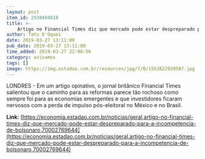 ```yaml
---
layout: post
item_id: 2538494018
title: >-
    Artigo no Financial Times diz que mercado pode estar despreparado para a incompetência de Bolsonaro
author: Tatu D'Oquei
date: 2019-03-27 13:11:00
pub_date: 2019-03-27 13:11:00
time_added: 2019-03-27 22:08:56
category: avisamos
tags: []
image: https://img.estadao.com.br/resources/jpg/7/0/1553622929507.jpg
---
```


LONDRES - Em um artigo opinativo, o jornal britânico Financial Times salientou que o caminho para as reformas parece tão rochoso como sempre foi para as economias emergentes e que investidores ficaram nervosos com a perda de impulso pós-eleitoral no México e no Brasil.

**Link:** [https://economia.estadao.com.br/noticias/geral,artigo-no-financial-times-diz-que-mercado-pode-estar-despreparado-para-a-incompetencia-de-bolsonaro,70002769644](https://economia.estadao.com.br/noticias/geral,artigo-no-financial-times-diz-que-mercado-pode-estar-despreparado-para-a-incompetencia-de-bolsonaro,70002769644)

